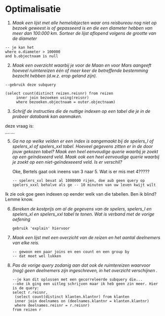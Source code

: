 # Optimalisatie

1. *Maak een lijst met alle hemelobjecten waar ons reisbureau nog niet op bezoek geweest is of gepasseerd is en die een diameter hebben van meer dan 100.000 km. Sorteer de lijst aflopend volgens de grootte van de diameter*

   

```postgreSQL
-- je kan het
where o.diameter > 100000
and b.objectnaam is null
```



2. *Maak een overzicht waarbij je voor de Maan en voor Mars aangeeft hoeveel ruimtereizen één of meer keer de betreffende bestemming bezocht hebben (d.w.z. erop geland zijn).*

```postgreSQL
--gebruik deze subquery

(select count(distinct reizen.reisnr) from reizen
	 inner join bezoeken using(reisnr)
	 where bezoeken.objectnaam = outer.objectnaam)
```

3. *Schrijf de instructies die de nuttige indexen op een tabel die je in de probeer databank kan aanmaken.*

deze vraag is:

<img src="/Users/martijn/Desktop/School/1-4/opl/TI-oplossingen/Semester 4/DB2/DB2-Labos/img/bretels-certified.png" alt="bretels-certified" style="zoom:25%;" />



5. *Ga na op welke velden er een index is aangemaakt bij de spelers_l of spelers_xl of spelers_xxl tabel. Hoeveel gegevens zitten er in de door jouw gekozen tabel? Maak een heel eenvoudige querie waarbij je zoekt op een geïndexeerd veld. Maak ook een heel eenvoudige querie waarbij je zoekt op een niet-geïndexeeerd veld. Is er verschil?*

   Oke, Bertels gaat ook ineens van 3 naar 5. Wat is er mis met 4?????

   ```postgreSQL
   -- spelers_xxl bevat al 1000000 rijen, doe aub geen query op spelers_xxxl behalve als ge -- 10 minuten van uw leven kwijt wilt
   ```

   

Ik zie ook goe geen indexen op eender welk van die tabellen. Ben ik blind? Lemme know.



6. *Bereken de kostprijs om al de gegevens van de spelers, spelers_l en spelers_xl en spelers_xxl tabel te tonen. Wat is verband met de vorige oefening*

   ```
   gebruik 'explain' hiervoor
   ```

7. *Maak een lijst met een overzicht van de reizen en het aantal deelnemers van elke reis.*

   ```
   -- gewoon een paar joins en een count en een group by
   -- dat moet wel lukken
   ```

   

8. *Pas de vorige query zodanig aan dat ook de ruimtereizen waarvoor (nog) geen deelnemers zijn ingeschreven, in het overzicht verschijnen .*

   ```postgreSQL
   --je kan dit oplossen met een gecorreleerde subquery die...
   --oke ik ging een uitleg schrijven maar ik heb geen zin meer. Hier is de query:
   select r.reisnr, 
   	(select count(distinct klanten.klantnr) from klanten
   	inner join deelnames on (deelnames.klantnr = klanten.klantnr)
   	where deelnames.reisnr = r.reisnr) 
   from reizen r
   ```

   
